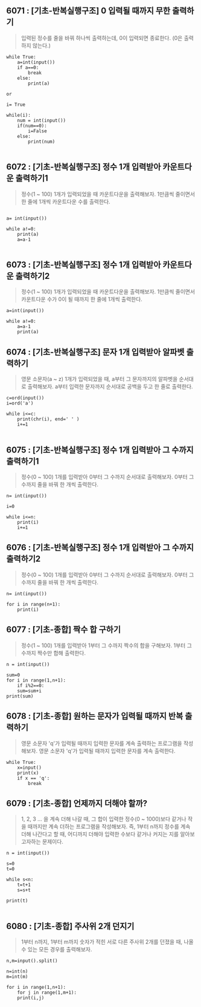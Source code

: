 ## 6071 : [기초-반복실행구조] 0 입력될 때까지 무한 출력하기
> 입력된 정수를 줄을 바꿔 하나씩 출력하는데, 0이 입력되면 종료한다. (0은 출력하지 않는다.)
```
while True:
    a=int(input())
    if a==0:
        break
    else:
        print(a)

or

i= True

while(i):
    num = int(input())
    if(num==0):
        i=False
    else:
        print(num)    
    

```
## 6072 : [기초-반복실행구조] 정수 1개 입력받아 카운트다운 출력하기1

>정수(1 ~ 100) 1개가 입력되었을 때 카운트다운을 출력해보자. 1만큼씩 줄이면서 한 줄에 1개씩 카운트다운 수를 출력한다.


```

a= int(input())

while a!=0:
    print(a)
    a=a-1
    

```

## 6073 : [기초-반복실행구조] 정수 1개 입력받아 카운트다운 출력하기2

>정수(1 ~ 100) 1개가 입력되었을 때 카운트다운을 출력해보자. 1만큼씩 줄이면서 카운트다운 수가 0이 될 때까지 한 줄에 1개씩 출력한다.

```
a=int(input())

while a!=0:
    a=a-1
    print(a)

```
## 6074 : [기초-반복실행구조] 문자 1개 입력받아 알파벳 출력하기

> 영문 소문자(a ~ z) 1개가 입력되었을 때, a부터 그 문자까지의 알파벳을 순서대로 출력해보자. a부터 입력한 문자까지 순서대로 공백을 두고 한 줄로 출력한다.


```
c=ord(input())
i=ord('a')

while i<=c:
    print(chr(i), end=' ' )
    i+=1


```
## 6075 : [기초-반복실행구조] 정수 1개 입력받아 그 수까지 출력하기1

>정수(0 ~ 100) 1개를 입력받아 0부터 그 수까지 순서대로 출력해보자. 0부터 그 수까지 줄을 바꿔 한 개씩 출력한다.

```
n= int(input())

i=0

while i<=n:
    print(i)
    i+=1

```

## 6076 : [기초-반복실행구조] 정수 1개 입력받아 그 수까지 출력하기2

>정수(0 ~ 100) 1개를 입력받아 0부터 그 수까지 순서대로 출력해보자. 0부터 그 수까지 줄을 바꿔 한 개씩 출력한다.


```
n= int(input())

for i in range(n+1):
    print(i)
```

## 6077 : [기초-종합] 짝수 합 구하기


>정수(1 ~ 100) 1개를 입력받아 1부터 그 수까지 짝수의 합을 구해보자. 1부터 그 수까지 짝수만 합해 출력한다.

```
n = int(input())

sum=0
for i in range(1,n+1):
    if i%2==0:
    sum=sum+i
print(sum)    

```
## 6078 : [기초-종합] 원하는 문자가 입력될 때까지 반복 출력하기

>영문 소문자 'q'가 입력될 때까지 입력한 문자를 계속 출력하는 프로그램을 작성해보자. 영문 소문자 'q'가 입력될 때까지 입력한 문자를 계속 출력한다.


```
while True:
    x=input()
    print(x)
    if x == 'q':
        break

```

## 6079 : [기초-종합] 언제까지 더해야 할까?

>1, 2, 3 ... 을 계속 더해 나갈 때, 그 합이 입력한 정수(0 ~ 1000)보다 같거나 작을 때까지만 계속 더하는 프로그램을 작성해보자. 즉, 1부터 n까지 정수를 계속 더해 나간다고 할 때, 어디까지 더해야 입력한 수보다 같거나 커지는 지를 알아보고자하는 문제이다.
 
```
n = int(input())

s=0
t=0

while s<n:
    t=t+1
    s=s+t

print(t)
    
```

## 6080 : [기초-종합] 주사위 2개 던지기

> 1부터 n까지, 1부터 m까지 숫자가 적힌 서로 다른 주사위 2개를 던졌을 때, 나올 수 있는 모든 경우를 출력해보자.

```
n,m=input().split()

n=int(n)
m=int(m)

for i in range(1,n+1):
    for j in range(1,m+1):
    print(i,j)

    
```